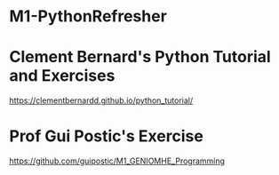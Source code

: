 # M1-PythonRefresher


# Clement Bernard's Python Tutorial and Exercises
https://clementbernardd.github.io/python_tutorial/

# Prof Gui Postic's Exercise
https://github.com/guipostic/M1_GENIOMHE_Programming
